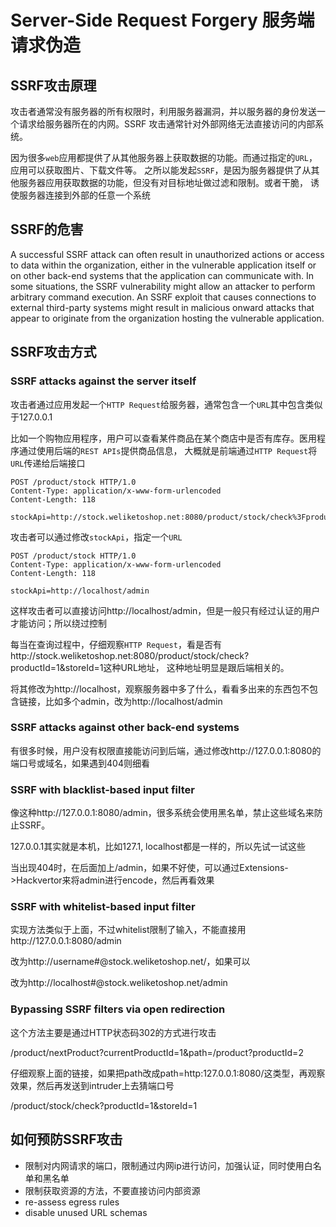 # Server-Side Request Forgery 服务端请求伪造

## SSRF攻击原理
攻击者通常没有服务器的所有权限时，利用服务器漏洞，并以服务器的身份发送一个请求给服务器所在的内网。SSRF
攻击通常针对外部网络无法直接访问的内部系统。

因为很多`web`应用都提供了从其他服务器上获取数据的功能。而通过指定的`URL`，应用可以获取图片、下载文件等。
之所以能发起`SSRF`，是因为服务器提供了从其他服务器应用获取数据的功能，但没有对目标地址做过滤和限制。或者干脆，
诱使服务器连接到外部的任意一个系统

## SSRF的危害
A successful SSRF attack can often result in unauthorized actions or access to data within the organization, 
either in the vulnerable application itself or on other back-end systems that the application can communicate with. 
In some situations, the SSRF vulnerability might allow an attacker to perform arbitrary command execution.
An SSRF exploit that causes connections to external third-party systems might result in malicious onward attacks 
that appear to originate from the organization hosting the vulnerable application.

## SSRF攻击方式
### SSRF attacks against the server itself
攻击者通过应用发起一个`HTTP Request`给服务器，通常包含一个`URL`其中包含类似于127.0.0.1

比如一个购物应用程序，用户可以查看某件商品在某个商店中是否有库存。医用程序通过使用后端的`REST APIs`提供商品信息，
大概就是前端通过`HTTP Request`将`URL`传递给后端接口
```http request
POST /product/stock HTTP/1.0
Content-Type: application/x-www-form-urlencoded
Content-Length: 118

stockApi=http://stock.weliketoshop.net:8080/product/stock/check%3FproductId%3D6%26storeId%3D1
```
攻击者可以通过修改`stockApi`，指定一个`URL`
```http request
POST /product/stock HTTP/1.0
Content-Type: application/x-www-form-urlencoded
Content-Length: 118

stockApi=http://localhost/admin
```

这样攻击者可以直接访问http://localhost/admin，但是一般只有经过认证的用户才能访问；所以绕过控制

每当在查询过程中，仔细观察`HTTP Request`，看是否有http://stock.weliketoshop.net:8080/product/stock/check?productId=1&storeId=1这种URL地址，
这种地址明显是跟后端相关的。

将其修改为http://localhost，观察服务器中多了什么，看看多出来的东西包不包含链接，比如多个admin，改为http://localhost/admin

### SSRF attacks against other back-end systems
有很多时候，用户没有权限直接能访问到后端，通过修改http://127.0.0.1:8080的端口号或域名，如果遇到404则细看

### SSRF with blacklist-based input filter
像这种http://127.0.0.1:8080/admin，很多系统会使用黑名单，禁止这些域名来防止SSRF。

127.0.0.1其实就是本机，比如127.1, localhost都是一样的，所以先试一试这些

当出现404时，在后面加上/admin，如果不好使，可以通过Extensions->Hackvertor来将admin进行encode，然后再看效果

### SSRF with whitelist-based input filter
实现方法类似于上面，不过whitelist限制了输入，不能直接用http://127.0.0.1:8080/admin

改为http://username#@stock.weliketoshop.net/，如果可以

改为http://localhost#@stock.weliketoshop.net/admin

### Bypassing SSRF filters via open redirection
这个方法主要是通过HTTP状态码302的方式进行攻击

/product/nextProduct?currentProductId=1&path=/product?productId=2

仔细观察上面的链接，如果把path改成path=http:127.0.0.1:8080/这类型，再观察效果，然后再发送到intruder上去猜端口号

/product/stock/check?productId=1&storeId=1

## 如何预防SSRF攻击
* 限制对内网请求的端口，限制通过内网ip进行访问，加强认证，同时使用白名单和黑名单
* 限制获取资源的方法，不要直接访问内部资源
* re-assess egress rules
* disable unused URL schemas